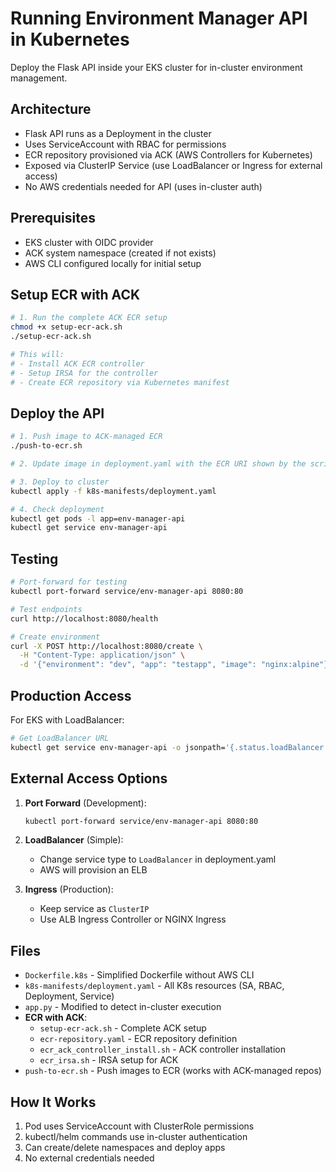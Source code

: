 # Running Environment Manager API in Kubernetes

Deploy the Flask API inside your EKS cluster for in-cluster environment management.

## Architecture

- Flask API runs as a Deployment in the cluster
- Uses ServiceAccount with RBAC for permissions
- ECR repository provisioned via ACK (AWS Controllers for Kubernetes)
- Exposed via ClusterIP Service (use LoadBalancer or Ingress for external access)
- No AWS credentials needed for API (uses in-cluster auth)

## Prerequisites

- EKS cluster with OIDC provider
- ACK system namespace (created if not exists)
- AWS CLI configured locally for initial setup

## Setup ECR with ACK

```bash
# 1. Run the complete ACK ECR setup
chmod +x setup-ecr-ack.sh
./setup-ecr-ack.sh

# This will:
# - Install ACK ECR controller
# - Setup IRSA for the controller
# - Create ECR repository via Kubernetes manifest
```

## Deploy the API

```bash
# 1. Push image to ACK-managed ECR
./push-to-ecr.sh

# 2. Update image in deployment.yaml with the ECR URI shown by the script

# 3. Deploy to cluster
kubectl apply -f k8s-manifests/deployment.yaml

# 4. Check deployment
kubectl get pods -l app=env-manager-api
kubectl get service env-manager-api
```

## Testing

```bash
# Port-forward for testing
kubectl port-forward service/env-manager-api 8080:80

# Test endpoints
curl http://localhost:8080/health

# Create environment
curl -X POST http://localhost:8080/create \
  -H "Content-Type: application/json" \
  -d '{"environment": "dev", "app": "testapp", "image": "nginx:alpine"}'
```

## Production Access

For EKS with LoadBalancer:
```bash
# Get LoadBalancer URL
kubectl get service env-manager-api -o jsonpath='{.status.loadBalancer.ingress[0].hostname}'
```

## External Access Options

1. **Port Forward** (Development):
   ```bash
   kubectl port-forward service/env-manager-api 8080:80
   ```

2. **LoadBalancer** (Simple):
   - Change service type to `LoadBalancer` in deployment.yaml
   - AWS will provision an ELB

3. **Ingress** (Production):
   - Keep service as `ClusterIP`
   - Use ALB Ingress Controller or NGINX Ingress

## Files

- `Dockerfile.k8s` - Simplified Dockerfile without AWS CLI
- `k8s-manifests/deployment.yaml` - All K8s resources (SA, RBAC, Deployment, Service)
- `app.py` - Modified to detect in-cluster execution
- **ECR with ACK**:
  - `setup-ecr-ack.sh` - Complete ACK setup
  - `ecr-repository.yaml` - ECR repository definition
  - `ecr_ack_controller_install.sh` - ACK controller installation
  - `ecr_irsa.sh` - IRSA setup for ACK
- `push-to-ecr.sh` - Push images to ECR (works with ACK-managed repos)

## How It Works

1. Pod uses ServiceAccount with ClusterRole permissions
2. kubectl/helm commands use in-cluster authentication
3. Can create/delete namespaces and deploy apps
4. No external credentials needed
